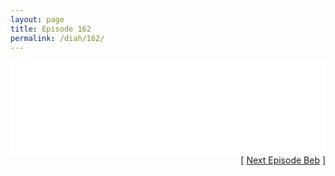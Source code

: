 ```yaml
---
layout: page
title: Episode 162
permalink: /diah/162/
---
```


<iframe allowfullscreen="true" frameborder="0" style="width:100%;" marginheight="0" marginwidth="0" mozallowfullscreen="true" scrolling="NO" src="//gdriveplayer.us/embed2.php?link=QWmbh%252BFtzG7ChgnHtmKtvADO1fUa9adUKlTWQVDc9e%252B0BdlyINu5jS0pRKBYCK1oW%252FalKweP%252B%252F4wjUgg7G1nyuSdzyNURQDZJkoHEkp5UPEud0euiOWTeCx4npSvoVZNDfSNfJ3PPBujrC3AczPkHwBDk6JCZaEujzY9IVwn%252BKD%252BKX9Tu8fWKcu02B24Q9CRuOejoaNC%252BHXJuGOrLEeWi4&amp;no_adult=yes" webkitallowfullscreen="true"></iframe>

<div align="right">[ <a href="/diah/163/">Next Episode Beb</a> ]</div>

